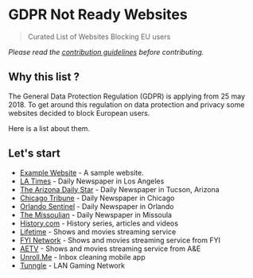# GDPR Not Ready Websites
> Curated List of Websites Blocking EU users


*Please read the [contribution guidelines](CONTRIBUTING.md#readme) before contributing.*


## Why this list ?
The General Data Protection Regulation (GDPR) is applying from 25 may 2018. To get around this regulation on data protection and privacy some websites decided to block European users.

Here is a list about them.


## Let's start

- [Example Website](https://example.com/)	- A sample website.
- [LA Times](https://www.latimes.com/) - Daily Newspaper in Los Angeles
- [The Arizona Daily Star](http://tucson.com/) - Daily Newspaper in Tucson, Arizona
- [Chicago Tribune](https://www.chicagotribune.com/) - Daily Newspaper in Chicago
- [Orlando Sentinel](https://www.orlandosentinel.com/) - Daily Newspaper in Orlando
- [The Missoulian](http://missoulian.com/) - Daily Newspaper in Missoula
- [History.com](https://www.history.com/) - History series, articles and videos
- [Lifetime](https://www.mylifetime.com/) - Shows and movies streaming service
- [FYI Network](https://www.fyi.tv/) - Shows and movies streaming service from FYI
- [AETV](https://www.aetv.com/) - Shows and movies streaming service from A&E
- [Unroll.Me](https://unroll.me/) - Inbox cleaning mobile app
- [Tunngle](https://www.tunngle.net/) - LAN Gaming Network
